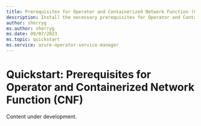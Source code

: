 ```yaml
---
title: Prerequisites for Operator and Containerized Network Function (CNF)
description: Install the necessary prerequisites for Operator and Containerized Network Function (CNF).
author: sherryg
ms.author: sherryg
ms.date: 09/07/2023
ms.topic: quickstart
ms.service: azure-operator-service-manager
---
```


# Quickstart: Prerequisites for Operator and Containerized Network Function (CNF)
Content under development.